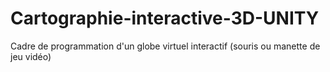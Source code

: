 # Cartographie-interactive-3D-UNITY
Cadre de programmation d'un globe virtuel interactif (souris ou manette de jeu vidéo)
